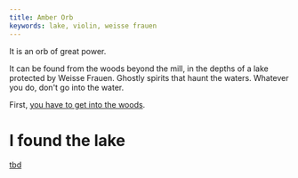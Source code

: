 ```yaml
---
title: Amber Orb
keywords: lake, violin, weisse frauen
---
```


It is an orb of great power.

It can be found from the woods beyond the mill, in the depths of a lake protected by Weisse Frauen. Ghostly spirits that haunt the waters. Whatever you do, don't go into the water.

First, [you have to get into the woods](040-woods.md).

# I found the lake
[tbd](tbd)

